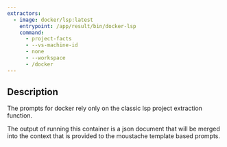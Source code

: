 ```yaml
---
extractors:
  - image: docker/lsp:latest
    entrypoint: /app/result/bin/docker-lsp
    command:
      - project-facts
      - --vs-machine-id
      - none
      - --workspace
      - /docker
---
```


## Description

The prompts for docker rely only on the classic lsp project extraction function.

The output of running this container is a json document that will be merged into the
context that is provided to the moustache template based prompts.


